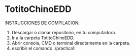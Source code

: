 # TotitoChinoEDD

INSTRUCCIONES DE COMPILACION.

1. Descargar o clonar repositorio, en tu computadora.
2. Ir a la carpeta TotitoChinoEDD.
3. Abrir consola, CMD o terminal directamente en la carpeta.
4. escribir el comando ./practica1.
    
